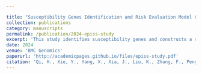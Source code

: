 ```yaml
---

title: "Susceptibility Genes Identification and Risk Evaluation Model Construction by Transcriptome-wide Association Analysis for Salt Sensitivity of Blood Pressure: The EpiSS Study"
collection: publications
category: manuscripts
permalink: /publication/2024-episs-study
excerpt: 'This study identifies susceptibility genes and constructs a risk evaluation model for salt sensitivity of blood pressure.'
date: 2024
venue: 'BMC Genomics'
paperurl: 'http://academicpages.github.io/files/episs-study.pdf'
citation: 'Qi, H., Xie, Y., Yang, X., Xia, J., Liu, K., Zhang, F., Peng, W., Wen, F., Li, B., Zhang, B., Yao, X., Li, B., Meng, H., Shi, Z., Yang, W., & Zhang, L. (2024). "Susceptibility Genes Identification and Risk Evaluation Model Construction by Transcriptome-wide Association Analysis for Salt Sensitivity of Blood Pressure: The EpiSS Study." <i>BMC Genomics</i> (accepted).'
---
```


